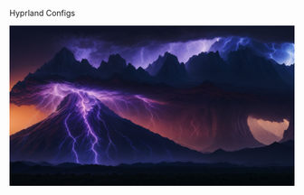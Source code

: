 Hyprland Configs

<p align="center">
<img title="a title" alt="Alt text" src="/hypr/wallpaper.jpg">
</p>
